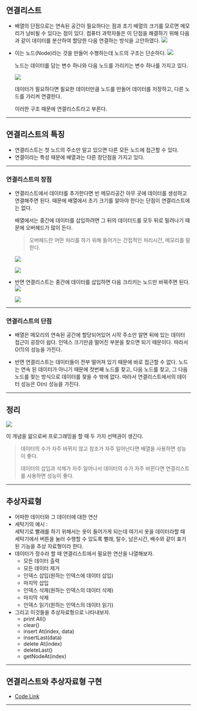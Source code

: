 ## 연결리스트

- 배열의 단점으로는 연속된 공간이 필요하다는 점과
  초기 배열의 크기를 모르면 메모리가 낭비될 수 있다는 점이 있다.
  컴퓨터 과학자들은 이 단점을 해결하기 위해
  다음과 같이 데이터를 분산하여 할당한 다음 연결하는 방식을 고안하였다.
  ![](https://velog.velcdn.com/images/kingmo/post/9f59193e-4da6-4653-8cde-82158fdbd1e3/image.png)
- 이는 노드(Node)라는 것을 만들어 수행하는데 노드의 구조는 단순하다.
  ![](https://velog.velcdn.com/images/kingmo/post/c7c3fb35-3a9e-4169-b2f3-fbf7eaf4a4de/image.png)

  노드는 데이터를 담는 변수 하나와 다음 노드를 가리키는 변수 하나를 가지고 있다.

  ![](https://velog.velcdn.com/images/kingmo/post/4a6f8dbc-4a17-43d4-adc0-6be5f2f456d6/image.png)

  데이터가 필요하다면 필요한 데이터만큼 노드를 만들어 데이터를 저장하고,
  다른 노드를 가리켜 연결한다.

  이러한 구조 때문에 연결리스트라고 부른다.

---

## 연결리스트의 특징

- 연결리스트는 첫 노드의 주소만 알고 있으면 다른 모든 노드에 접근할 수 있다.
- 연결이라는 특성 때문에 배열과는 다른 장단점을 가지고 있다.

---

### 연결리스트의 장점

- 연결리스트에서 데이터를 추가한다면 빈 메모리공간 아무 곳에 데이터를 생성하고 연결해주면 된다.
  때문에 배열에서 초기 크기를 알아야 한다는 단점이 연결리스트에는 없다.

  배열에서는 중간에 데이터를 삽입하려면 그 뒤의 데이터드를 모두 뒤로 밀려나기 때문에
  오버헤드가 많이 든다.

  > 오버헤드란 어떤 처리를 하기 위해 들어가는 간접적인 처리시간, 메모리를 말한다.

  ![](https://velog.velcdn.com/images/kingmo/post/b665461a-2643-45fe-abbf-489be1a33e5c/image.png)

  ![](https://velog.velcdn.com/images/kingmo/post/7e7ed6dd-b5fc-44c4-b748-87da3df0f008/image.png)

- 반면 연결리스트는 중간에 데이터를 삽입하면 다음 크리키는 노드만 바꿔주면 된다.
  ![](https://velog.velcdn.com/images/kingmo/post/9ad02e1d-53e8-4fe5-987f-cc50ea24eb26/image.png)

  ![](https://velog.velcdn.com/images/kingmo/post/e548593a-5bb1-4062-8817-2b1c7fc786b9/image.png)

---

### 연결리스트의 단점

- 배열은 메모리의 연속된 공간에 할당되어있어 시작 주소만 알면 뒤에 있는 데이터 접근이 굉장이 쉽다.
  인덱스 크기만큼 떨어진 부분을 찾으면 되기 때문이다.
  따라서 O(1)의 성능을 가진다.

- 반면 연결리스트는 데이터들이 전부 떨어져 있기 때문에 바로 접근할 수 없다.
  노드는 연속 된 데이터가 아니기 때문에 첫번째 노드를 찾고, 다음 노드를 찾고, 그 다음 노드를 찾는
  방식으로 데이터를 찾을 수 밖에 없다.
  따라서 연결리스트에서의 데이터 성능은 O(n) 성능을 가진다.

---

## 정리

![](https://velog.velcdn.com/images/kingmo/post/f84c2c3a-7f4c-4c3e-8a13-f507cca383d2/image.png)

이 개념을 앎으로써 프로그래밍을 할 때 두 가지 선택권이 생긴다.

> 데이터의 수가 자주 바뀌지 않고 참조가 자주 일어난다면 배열을 사용하면 성능이 좋다.
>
> 데이터의 삽입과 삭제가 자주 일어나서 데이터의 수가 자주 바뀐다면 연결리스트를 사용하면 성능이 좋다.

---

## 추상자료형

- 어떠한 데이터와 그 데이터에 대한 연산
- 세탁기의 예시 :  
  세탁기로 빨래를 하기 위해서는 옷이 들어가게 되는데 여기서 옷을 데이터라할 때  
   세탁기에서 버튼을 눌러 수행할 수 있도록 빨래, 탈수, 남은시간, 배수와 같이 표기된 기능을 추상 자료형이라 한다.
- 데이터가 정수라 할 때 연결리스트에서 필요한 연산을 나열해보자.
  - 모든 데이터 출력
  - 모든 데이터 제거
  - 인덱스 삽입(원하는 인덱스에 데이터 삽입)
  - 마지막 삽입
  - 인덱스 삭제(원하는 인덱스의 데이터 삭제)
  - 마지막 삭제
  - 인덱스 읽기(원하는 인덱스의 데이터 읽기)
- 그리고 이것들을 추상자료형으로 나타내보자.
  - print All()
  - clear()
  - insert At(index, data)
  - insertLast(data)
  - delete At(index)
  - deleteLast()
  - getNodeAt(index)

---

## 연결리스트와 추상자료형 구현

- [Code Link](./dev/test.mjs)

---
